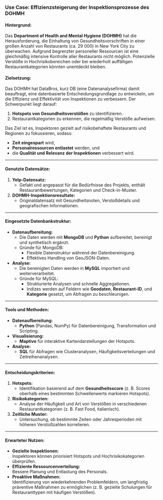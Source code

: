 ### **Use Case: Effizienzsteigerung der Inspektionsprozesse des DOHMH**

#### **Hintergrund:**
Das **Department of Health and Mental Hygiene (DOHMH)** hat die Herausforderung, die Einhaltung von Gesundheitsvorschriften in einer großen Anzahl von Restaurants (ca. 29 000) in New York City zu überwachen. Aufgrund begrenzter personeller Ressourcen ist eine gleichmäßig intensive Kontrolle aller Restaurants nicht möglich. Potenzielle Verstöße in Hochrisikobereichen oder bei wiederholt auffälligen Restaurantkategorien könnten unentdeckt bleiben. 

#### **Zielsetzung:**
Das DOHMH hat DataBros, kurz DB (eine Datenanalysefirma) damit beauftragt, eine datenbasierte Entscheidungsgrundlage zu entwickeln, um die Effizienz und Effektivität von Inspektionen zu verbessern. Der Schwerpunkt liegt darauf:  
1. **Hotspots von Gesundheitsverstößen** zu identifizieren.  
2. Restaurantkategorien zu erkennen, die regelmäßig Verstöße aufweisen.  

Das Ziel ist es, Inspektoren gezielt auf risikobehaftete Restaurants und Regionen zu fokussieren, sodass:  
- **Zeit eingespart** wird,  
- **Personalressourcen entlastet** werden, und  
- die **Qualität und Relevanz der Inspektionen** verbessert wird.  

---

#### **Genutzte Datensätze:**
1. **Yelp-Datensatz:**  
   - Gefakt und angepasst für die Bedürfnisse des Projekts, enthält Restaurantbewertungen, Kategorien und Check-in-Muster.  
2. **DOHMH-Inspektionsresultate:**  
   - Originaldatensatz mit Gesundheitsnoten, Verstoßdetails und geografischen Informationen.  

---

#### **Eingesetzte Datenbankstruktur:**
- **Datenaufbereitung:**  
  - Die Daten werden mit **MongoDB** und **Python** aufbereitet, bereinigt und synthetisch ergänzt.  
  - Gründe für MongoDB:
    - Flexible Datenstruktur während der Datenbereinigung.
    - Effektives Handling von GeoJSON-Daten.  
- **Analyse:**  
  - Die bereinigten Daten werden in **MySQL** importiert und weiterverarbeitet.  
  - Gründe für MySQL:
    - Strukturierte Analysen und schnelle Aggregationen.
    - Indizes werden auf Feldern wie **Geodaten**, **Restaurant-ID**, und **Kategorie** gesetzt, um Abfragen zu beschleunigen.  

---

#### **Tools und Methoden:**
- **Datenaufbereitung:**  
  - **Python** (Pandas, NumPy) für Datenbereinigung, Transformation und Scripting.  
- **Visualisierung:**  
  - **Maptive** für interaktive Kartendarstellungen der Hotspots.  
- **Analyse:**  
  - **SQL** für Abfragen wie Clusteranalysen, Häufigkeitsverteilungen und Zeitreihenanalysen.  

---

#### **Entscheidungskriterien:**
1. **Hotspots:**  
   - Identifikation basierend auf dem **Gesundheitsscore** (z. B. Scores oberhalb eines bestimmten Schwellenwerts markieren Hotspots).  
2. **Risikokategorien:**  
   - Analyse der Häufigkeit und Art von Verstößen in verschiedenen Restaurantkategorien (z. B. Fast Food, italienisch).  
3. **Zeitliche Muster:**  
   - Untersuchung, ob bestimmte Zeiten oder Jahresperioden mit höheren Verstoßzahlen korrelieren.  

---

#### **Erwarteter Nutzen:**
- **Gezielte Inspektionen:**  
  Inspektoren können priorisiert Hotspots und Hochrisikokategorien überprüfen.  
- **Effiziente Ressourcenverteilung:**  
  Bessere Planung und Entlastung des Personals.  
- **Proaktive Maßnahmen:**  
  Identifizierung von wiederkehrenden Problemfeldern, um langfristig präventive Maßnahmen zu ermöglichen (z. B. gezielte Schulungen für Restauranttypen mit häufigen Verstößen).  

